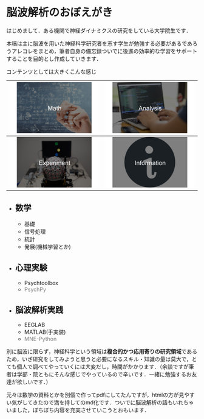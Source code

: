 # 脳波解析のおぼえがき
はじめまして．ある機関で神経ダイナミクスの研究をしている大学院生です．

本稿は主に脳波を用いた神経科学研究者を志す学生が勉強する必要があるであろうアレコレをまとめ，筆者自身の備忘録ついでに後進の効率的な学習をサポートすることを目的とし作成していきます．

コンテンツとしては大きくこんな感じ

|[![数学](./figures/math.png)](math)|[![解析](./figures/analysis.png)](analysis)|
|:-----------:|:------------:|
|[![心理実験](./figures/experiment.png)](experiment)|[![その他](./figures/information.png)](Home)|

- ## 数学
    - 基礎
    - 信号処理
    - 統計
    - 発展(機械学習とか)
- ## 心理実験
    - Psychtoolbox
    - <span style="color: gray;">PsychPy</span>
- ## 脳波解析実践
    - EEGLAB
    - MATLAB(手実装)
    - <span style="color: gray; ">MNE-Python</span>

別に脳波に限らず，神経科学という領域は**複合的かつ応用寄りの研究領域**であるため，いざ研究をしてみようと思うと必要になるスキル・知識の量は莫大で，とても個人で調べてやっていくには大変だし，時間がかかります．（余談ですが筆者は学部・院ともにそんな感じでやっているので辛いです．一緒に勉強するお友達が欲しいです．）

元々は数学の資料とかを別個で作ってpdfにしてたんですが，htmlの方が見やすい気がしてきたので満を持してのmd化です．ついでに脳波解析の話もいれちゃいました，ぼちぼち内容を充実させていこうとおもいます．
